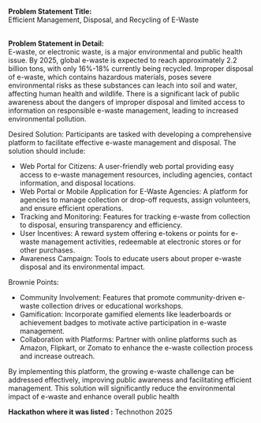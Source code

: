 **Problem Statement Title:**<br>
Efficient Management, Disposal, and Recycling of E-Waste
<br><br>

**Problem Statement in Detail:**<br>
E-waste, or electronic waste, is a major environmental and public health issue. By 2025, global e-waste is expected to reach approximately 2.2 billion tons, with only 16%-18% currently being recycled. Improper disposal of e-waste, which contains hazardous materials, poses severe environmental risks as these substances can leach into soil and water, affecting human health and wildlife. There is a significant lack of public awareness about the dangers of improper disposal and limited access to information on responsible e-waste management, leading to increased environmental pollution.

Desired Solution:
Participants are tasked with developing a comprehensive platform to facilitate effective e-waste management and disposal. The solution should include:
<ul>
<li>Web Portal for Citizens: A user-friendly web portal providing easy access to e-waste management resources, including agencies, contact information, and disposal locations.</li>
<li>Web Portal or Mobile Application for E-Waste Agencies: A platform for agencies to manage collection or drop-off requests, assign volunteers, and ensure efficient operations.</li>
<li>Tracking and Monitoring: Features for tracking e-waste from collection to disposal, ensuring transparency and efficiency.</li>
<li>User Incentives: A reward system offering e-tokens or points for e-waste management activities, redeemable at electronic stores or for other purchases.</li>
<li>Awareness Campaign: Tools to educate users about proper e-waste disposal and its environmental impact.</li>
</ul>

Brownie Points:
<ul>
<li>Community Involvement: Features that promote community-driven e-waste collection drives or educational workshops.</li>
<li>Gamification: Incorporate gamified elements like leaderboards or achievement badges to motivate active participation in e-waste management.</li>
<li>Collaboration with Platforms: Partner with online platforms such as Amazon, Flipkart, or Zomato to enhance the e-waste collection process and increase outreach.</li>
</ul>

By implementing this platform, the growing e-waste challenge can be addressed effectively, improving public awareness and facilitating efficient management. This solution will significantly reduce the environmental impact of e-waste and enhance overall public health

**Hackathon where it was listed :** Technothon 2025 <br>

